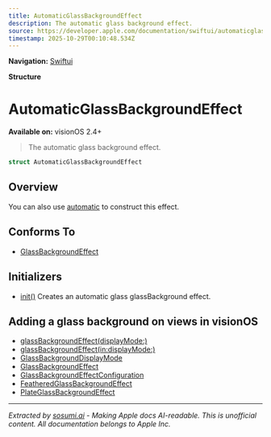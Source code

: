 ```yaml
---
title: AutomaticGlassBackgroundEffect
description: The automatic glass background effect.
source: https://developer.apple.com/documentation/swiftui/automaticglassbackgroundeffect
timestamp: 2025-10-29T00:10:48.534Z
---
```


**Navigation:** [Swiftui](/documentation/swiftui)

**Structure**

# AutomaticGlassBackgroundEffect

**Available on:** visionOS 2.4+

> The automatic glass background effect.

```swift
struct AutomaticGlassBackgroundEffect
```

## Overview

You can also use [automatic](/documentation/swiftui/glassbackgroundeffect/automatic) to construct this effect.

## Conforms To

- [GlassBackgroundEffect](/documentation/swiftui/glassbackgroundeffect)

## Initializers

- [init()](/documentation/swiftui/automaticglassbackgroundeffect/init()) Creates an automatic glass glassBackground effect.

## Adding a glass background on views in visionOS

- [glassBackgroundEffect(displayMode:)](/documentation/swiftui/view/glassbackgroundeffect(displaymode:))
- [glassBackgroundEffect(in:displayMode:)](/documentation/swiftui/view/glassbackgroundeffect(in:displaymode:))
- [GlassBackgroundDisplayMode](/documentation/swiftui/glassbackgrounddisplaymode)
- [GlassBackgroundEffect](/documentation/swiftui/glassbackgroundeffect)
- [GlassBackgroundEffectConfiguration](/documentation/swiftui/glassbackgroundeffectconfiguration)
- [FeatheredGlassBackgroundEffect](/documentation/swiftui/featheredglassbackgroundeffect)
- [PlateGlassBackgroundEffect](/documentation/swiftui/plateglassbackgroundeffect)

---

*Extracted by [sosumi.ai](https://sosumi.ai) - Making Apple docs AI-readable.*
*This is unofficial content. All documentation belongs to Apple Inc.*
